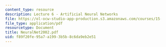 ```yaml
---
content_type: resource
description: Lecture 6 - Artificial Neural Networks
file: https://ol-ocw-studio-app-production.s3.amazonaws.com/courses/15-062-data-mining-spring-2003/f89f20fe95a7a1993b5b8c6da9eb2e51_NeuralNet2002.pdf
file_type: application/pdf
resourcetype: Document
title: NeuralNet2002.pdf
uid: f89f20fe-95a7-a199-3b5b-8c6da9eb2e51
---
```

